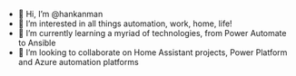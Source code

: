 - 👋 Hi, I’m @hankanman
- 👀 I’m interested in all things automation, work, home, life!
- 🌱 I’m currently learning a myriad of technologies, from Power Automate to Ansible
- 💞️ I’m looking to collaborate on Home Assistant projects, Power Platform and Azure automation platforms

<!---
hankanman/hankanman is a ✨ special ✨ repository because its `README.md` (this file) appears on your GitHub profile.
You can click the Preview link to take a look at your changes.
--->
